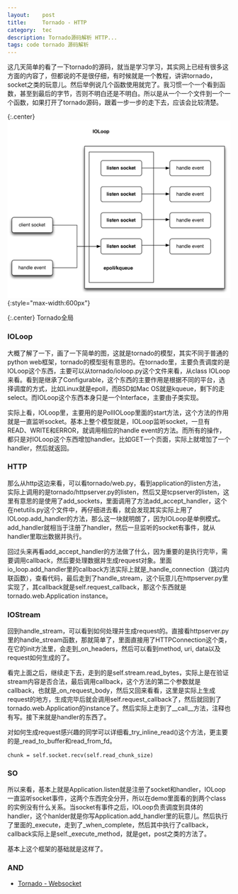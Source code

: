 ```yaml
---
layout:    post
title:     Tornado - HTTP
category:  tec
description: Tornado源码解析 HTTP...
tags: code tornado 源码解析
---
```

这几天简单的看了一下tornado的源码，就当是学习学习，其实网上已经有很多这方面的内容了，但都说的不是很仔细，有时候就是一个教程，讲讲tornado，socket之类的玩意儿。然后举例说几个函数使用就完了。我习惯一个一个看到函数，甚至到最后的字节，否则不明白还是不明白。所以是从一个一个文件到一个一个函数，如果打开了tornado源码，跟着一步一步的走下去，应该会比较清楚。

{:.center}
![tornado](/images/2014/tornado.png){:style="max-width:600px"}

{:.center}
Tornado全局

### IOLoop ###

大概了解了一下，画了一下简单的图，这就是tornado的模型，其实不同于普通的python web框架，tornado的模型挺有意思的。在tornado里，主要负责调度的是IOLoop这个东西，主要可以从tornado/ioloop.py这个文件来看，从class IOLoop来看。看到是继承了Configurable，这个东西的主要作用是根据不同的平台，选择调度的方式，比如Linux就是epoll，而BSD如Mac OS就是kqueue，剩下的走select。而IOLoop这个东西本身只是一个Interface，主要由子类实现。

实际上看，IOLoop里，主要用的是PollIOLoop里面的start方法，这个方法的作用就是一直监听socket。基本上整个模型就是，IOLoop监听socket，一旦有READ、WRITE和ERROR，就调用相应的handle event的方法。而所有的操作，都只是对IOLoop这个东西增加handler。比如GET一个页面，实际上就增加了一个handler，然后就返回。

### HTTP ###

那么从http这边来看，可以看tornado/web.py，看到application的listen方法，实际上调用的是tornado/httpserver.py的listen，然后又是tcpserver的listen，这里有意思的是使用了add\_sockets，里面调用了方法add\_accept\_handler，这个在netutils.py这个文件中，再仔细进去看，就会发现其实实际上用了IOLoop.add_handler的方法，那么这一块就明朗了，因为IOLoop是单例模式。add\_handler就相当于注册了handler，然后一旦监听的socket有事件，就从handler里取出数据并执行。

回过头来再看add\_accept\_handler的方法做了什么，因为重要的是执行完毕，需要调用callback，然后要处理数据并生成request对象。里面io\_loop.add\_handler里的callback方法实际上就是\_handle\_connection（跳过内联函数），查看代码，最后走到了handle\_stream，这个玩意儿在httpserver.py里实现了，其callback就是self.request_callback，那这个东西就是tornado.web.Application instance。

### IOStream ###

回到handle_stream，可以看到如何处理并生成request的。直接看httpserver.py里的handle\_stream函数，那就简单了，里面直接用了HTTPConnection这个类，在它的init方法里，会走到\_on\_headers，然后可以看到method, uri, data以及request如何生成的了。

看完上面之后，继续走下去，走到的是self.stream.read_bytes，实际上是在验证stream内容是否合法，最后调用callback，这个方法的第二个参数就是callback，也就是\_on\_request\_body，然后又回来看看，这里是实际上生成request的地方，生成完毕后就会调用self.request\_callback了，然后就回到了tornado.web.Application的instance了。然后实际上走到了\_\_call\_\_方法，注释也有写。接下来就是handler的东西了。

对如何生成request感兴趣的同学可以详细看\_try\_inline\_read()这个方法，更主要的是\_read\_to\_buffer和read\_from\_fd。

    chunk = self.socket.recv(self.read_chunk_size)

### SO ###

所以来看，基本上就是Application.listen就是注册了socket和handler，IOLoop一直监听socket事件，这两个东西完全分开，所以在demo里面看的到两个class的实例没有什么关系。当socket有事件之后，IOLoop负责调度到具体的handler，这个hanlder就是你写Application.add_handler里的玩意儿。然后执行了里面的\_execute，走到了\_when\_complete，然后其中执行了callback，callback实际上是self.\_execute\_method，就是get，post之类的方法了。

基本上这个框架的基础就是这样了。

### AND ###

* [Tornado - Websocket](/tec/2014/03/07/tornado-source-code-websocket/)
